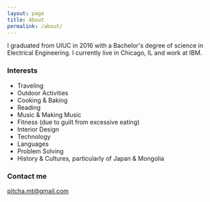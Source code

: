 ```yaml
---
layout: page
title: About
permalink: /about/
---
```


I graduated from UIUC in 2016 with a Bachelor's degree of science in Electrical Engineering. I currently live in Chicago, IL and work at IBM.

### Interests

- Traveling
- Outdoor Activities
- Cooking & Baking
- Reading
- Music & Making Music
- Fitness (due to guilt from excessive eating)
- Interior Design
- Technology
- Languages
- Problem Solving
- History & Cultures, particularly of Japan & Mongolia

### Contact me

[pitcha.mt@gmail.com](mailto:pitcha.mt@gmail.com)